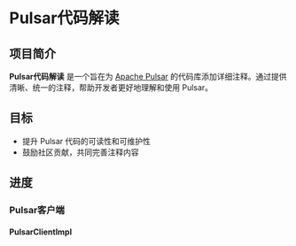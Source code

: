 # Pulsar代码解读

## 项目简介
**Pulsar代码解读** 是一个旨在为 [Apache Pulsar](https://github.com/apache/pulsar) 的代码库添加详细注释。通过提供清晰、统一的注释，帮助开发者更好地理解和使用 Pulsar。

## 目标
- 提升 Pulsar 代码的可读性和可维护性
- 鼓励社区贡献，共同完善注释内容

## 进度
### Pulsar客户端
#### PulsarClientImpl
